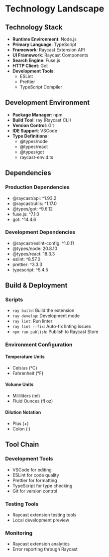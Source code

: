 # Technology Landscape

## Technology Stack

- **Runtime Environment**: Node.js
- **Primary Language**: TypeScript
- **Framework**: Raycast Extension API
- **UI Framework**: Raycast Components
- **Search Engine**: Fuse.js
- **HTTP Client**: Got
- **Development Tools**:
  - ESLint
  - Prettier
  - TypeScript Compiler

## Development Environment

- **Package Manager**: npm
- **Build Tool**: ray (Raycast CLI)
- **Version Control**: Git
- **IDE Support**: VSCode
- **Type Definitions**:
  - @types/node
  - @types/react
  - @types/got
  - raycast-env.d.ts

## Dependencies

### Production Dependencies

- @raycast/api: ^1.93.2
- @raycast/utils: ^1.17.0
- @types/got: ^9.6.12
- fuse.js: ^7.1.0
- got: ^14.4.6

### Development Dependencies

- @raycast/eslint-config: ^1.0.11
- @types/node: 20.8.10
- @types/react: 18.3.3
- eslint: ^8.57.0
- prettier: ^3.3.3
- typescript: ^5.4.5

## Build & Deployment

### Scripts

- `ray build`: Build the extension
- `ray develop`: Development mode
- `ray lint`: Run linter
- `ray lint --fix`: Auto-fix linting issues
- `npm run publish`: Publish to Raycast Store

### Environment Configuration

#### Temperature Units

- Celsius (°C)
- Fahrenheit (°F)

#### Volume Units

- Milliliters (ml)
- Fluid Ounces (fl oz)

#### Dilution Notation

- Plus (+)
- Colon (:)

## Tool Chain

### Development Tools

- VSCode for editing
- ESLint for code quality
- Prettier for formatting
- TypeScript for type checking
- Git for version control

### Testing Tools

- Raycast extension testing tools
- Local development preview

### Monitoring

- Raycast extension analytics
- Error reporting through Raycast
